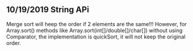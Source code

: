 ## 10/19/2019 String APi
Merge sort will heep the order if 2 elements are the same!!!
However, for Array.sort() methods like Array.sort(int[]/double[]/char[]) without using Comparator, the implementation is quickSort, it will not keep the original order.